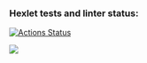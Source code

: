 ### Hexlet tests and linter status:
[![Actions Status](https://github.com/juuliadidenko/python-project-lvl2/workflows/hexlet-check/badge.svg)](https://github.com/juuliadidenko/python-project-lvl2/actions)

<a href="https://asciinema.org/a/L1LZgg5k9JYXQC0exqONnX1IR" target="_blank"><img src="https://asciinema.org/a/L1LZgg5k9JYXQC0exqONnX1IR.svg" /></a>
